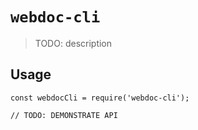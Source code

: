 # `webdoc-cli`

> TODO: description

## Usage

```
const webdocCli = require('webdoc-cli');

// TODO: DEMONSTRATE API
```
